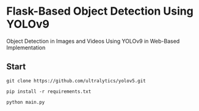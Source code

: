 # Flask-Based Object Detection Using YOLOv9
Object Detection in Images and Videos Using YOLOv9 in Web-Based Implementation

## Start
```
git clone https://github.com/ultralytics/yolov5.git
```

```
pip install -r requirements.txt
```

```
python main.py
```
